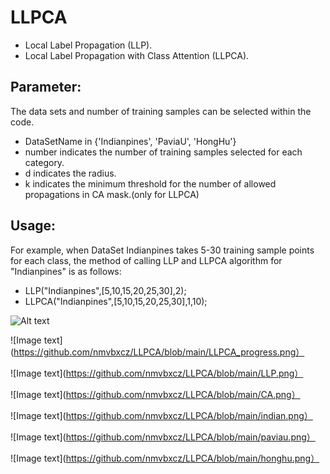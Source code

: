 # LLPCA
- Local Label Propagation (LLP).
- Local Label Propagation with Class Attention (LLPCA).

## Parameter:
The data sets and  number of training samples can be selected within the code.  
- DataSetName in {'Indianpines', 'PaviaU', 'HongHu'}
- number indicates the number of training samples selected for each category.
- d indicates the radius.
- k indicates the minimum threshold for the number of allowed propagations in CA mask.(only for LLPCA)

## Usage:
For example, when DataSet Indianpines takes 5-30 training sample points for each class, the method of calling LLP and LLPCA algorithm for "Indianpines" is as follows:
- LLP("Indianpines",[5,10,15,20,25,30],2);
- LLPCA("Indianpines",[5,10,15,20,25,30],1,10);

![Alt text](https://github.com/nmvbxcz/LLPCA/blob/main/CA.png?raw=true)


![Image text](https://github.com/nmvbxcz/LLPCA/blob/main/LLPCA_progress.png）

![Image text](https://github.com/nmvbxcz/LLPCA/blob/main/LLP.png）

![Image text](https://github.com/nmvbxcz/LLPCA/blob/main/CA.png）

![Image text](https://github.com/nmvbxcz/LLPCA/blob/main/indian.png）

![Image text](https://github.com/nmvbxcz/LLPCA/blob/main/paviau.png）

![Image text](https://github.com/nmvbxcz/LLPCA/blob/main/honghu.png）
